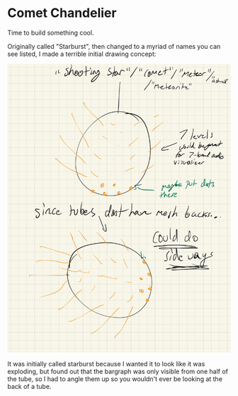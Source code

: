 # Comet Chandelier

Time to build something cool.

Originally called "Starburst", then changed to a myriad of names you can see listed, I made a terrible initial drawing concept:

![concept](../media/initialConcept.jpg)

It was initially called starburst because I wanted it to look like it was exploding, but found out that the bargraph was only visible from one half of the tube, so I had to angle them up so you wouldn't ever be looking at the back of a tube.

